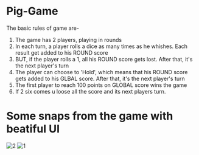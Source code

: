 # Pig-Game

The basic rules of game are-

1. The game has 2 players, playing in rounds
2. In each turn, a player rolls a dice as many times as he whishes. Each result get added to his ROUND score
3. BUT, if the player rolls a 1, all his ROUND score gets lost. After that, it's the next player's turn
4. The player can choose to 'Hold', which means that his ROUND score gets added to his GLBAL score. After that, it's the next player's turn
5. The first player to reach 100 points on GLOBAL score wins the game
6. If 2 six comes u loose all the score and its next players turn.

# Some snaps from the game with beatiful UI 

![2](https://user-images.githubusercontent.com/62583335/97902661-ebcd4c00-1d63-11eb-92f4-cd0b9edb4d05.JPG)
![1](https://user-images.githubusercontent.com/62583335/97902502-baed1700-1d63-11eb-9f48-a2acf3d2635b.JPG)

